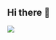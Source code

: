 ## Hi there 👋

<picture>
  <source
    srcset="https://github-readme-stats.vercel.app/api/top-langs?username=HemantArora2004&show_icons=true&locale=en&layout=donut&theme=dark&hide=HTML%2CCSS%2CSCSS%2CRuby%2CJupyter%20Notebook"
    media="(prefers-color-scheme: dark)"
  />
  <source
    srcset="https://github-readme-stats.vercel.app/api/top-langs?username=HemantArora2004&show_icons=true&locale=en&layout=donut&hide=HTML%2CCSS%2CSCSS%2CRuby%2CJupyter%20Notebook"
    media="(prefers-color-scheme: light), (prefers-color-scheme: no-preference)"
  />
  <img src="https://github-readme-stats.vercel.app/api/top-langs?username=HemantArora2004&show_icons=true&locale=en&layout=donut&hide=HTML%2CCSS%2CSCSS%2CRuby%2CJupyter%20Notebook" />
</picture>




<!--
**HemantArora2004/HemantArora2004** is a ✨ _special_ ✨ repository because its `README.md` (this file) appears on your GitHub profile.

Here are some ideas to get you started:

- 🔭 I’m currently working on ...
- 🌱 I’m currently learning ...
- 👯 I’m looking to collaborate on ...
- 🤔 I’m looking for help with ...
- 💬 Ask me about ...
- 📫 How to reach me: ...
- 😄 Pronouns: ...
- ⚡ Fun fact: ...
-->
